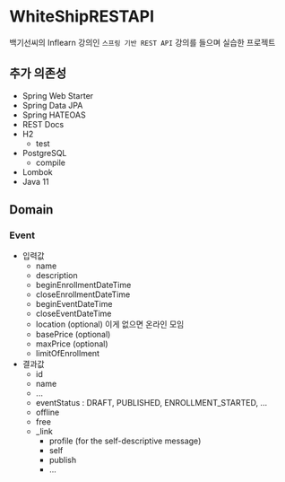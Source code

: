 # WhiteShipRESTAPI
백기선씨의 Inflearn 강의인 `스프링 기반 REST API` 강의를 들으며 실습한 프로젝트

## 추가 의존성

- Spring Web Starter
- Spring Data JPA
- Spring HATEOAS
- REST Docs
- H2
    - test
- PostgreSQL
    - compile
- Lombok
- Java 11

## Domain

### Event

- 입력값
    - name
    - description
    - beginEnrollmentDateTime
    - closeEnrollmentDateTime
    - beginEventDateTime
    - closeEventDateTime
    - location (optional) 이게 없으면 온라인 모임
    - basePrice (optional)
    - maxPrice (optional)
    - limitOfEnrollment
- 결과값
    - id
    - name
    - ...
    - eventStatus : DRAFT, PUBLISHED, ENROLLMENT_STARTED, ...
    - offline
    - free
    - _link
        - profile (for the self-descriptive message)
        - self
        - publish
        - ...